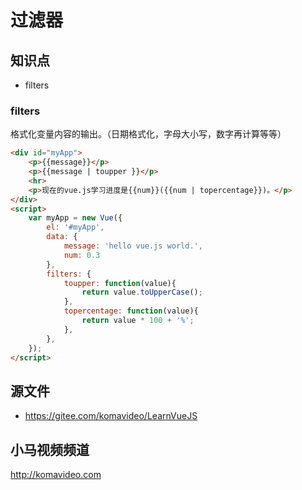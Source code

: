 过滤器
=======

## 知识点

* filters

### filters

格式化变量内容的输出。（日期格式化，字母大小写，数字再计算等等）

~~~html
<div id="myApp">
    <p>{{message}}</p>
    <p>{{message | toupper }}</p>
    <hr>
    <p>现在的vue.js学习进度是{{num}}({{num | topercentage}})。</p>
</div>
<script>
    var myApp = new Vue({
        el: '#myApp',
        data: {
            message: 'hello vue.js world.',
            num: 0.3
        },
        filters: {
            toupper: function(value){
                return value.toUpperCase();
            },
            topercentage: function(value){
                return value * 100 + '%';
            },
        },
    });
</script>
~~~

## 源文件

* https://gitee.com/komavideo/LearnVueJS

## 小马视频频道

http://komavideo.com
